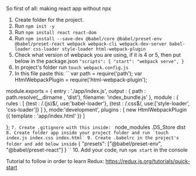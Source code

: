So first of all: making react app without npx

1. Create folder for the project. 
2. Run `npm init -y `
3. Run `npm install react react-dom `
4. Run `npm install --save-dev @babel/core @babel/preset-env @babel/preset-react webpack webpack-cli webpack-dev-server babel-loader css-loader style-loader html-webpack-plugin `
5. Check what version of webpack you are using, if it is 4 or 5, then put below in the package.json 
``
"scripts": {
    "start": "webpack serve",
}
``
5. In project's folder run `touch webpack.config.js`
6. In this file paste this: 
``
var path = require('path');
var HtmlWebpackPlugin =  require('html-webpack-plugin');

module.exports = {
    entry : './app/index.js',
    output : {
        path : path.resolve(__dirname , 'dist'),
        filename: 'index_bundle.js'
    },
    module : {
        rules : [
            {test : /\.(js)$/, use:'babel-loader'},
            {test : /\.css$/, use:['style-loader', 'css-loader']}
        ]
    },
    mode:'development',
    plugins : [
        new HtmlWebpackPlugin ({
            template : 'app/index.html'
        })
    ]

};
``
7. Create .gitignore with this inside: 
``  node_modules
    .DS_Store
    dist ``
8. Create folder app inside your project folder and run `touch index.js index.css index.html`
9. Create .babelrc in the project's folder and add below inside
``
{
    "presets": ["@babel/preset-env", "@babel/preset-react"]
}
``
10. Add your code, run `npm start` in the console






Tutorial to follow in order to learn Redux: https://redux.js.org/tutorials/quick-start